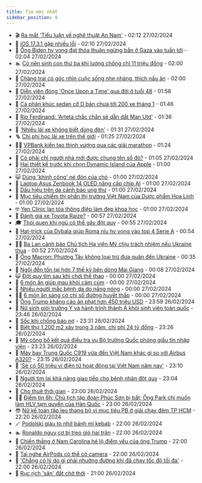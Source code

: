 ```yaml
---
title: Tim mới nhất
sidebar_position: 9
---
```


<!-- vnexpress-tin-moi-nhat:START -->
- 🎬 [Ra mắt &#39;Tiểu luận về nghệ thuật An Nam&#39;](https://vnexpress.net/ra-mat-tieu-luan-ve-nghe-thuat-an-nam-4715154.html) - 02:12 27/02/2024
- 🐎 [iOS 17.3.1 gặp nhiều lỗi](https://vnexpress.net/ios-17-3-1-gap-nhieu-loi-4715643.html) - 02:10 27/02/2024
- 🦍 [Ông Biden hy vọng đạt thỏa thuận ngừng bắn ở Gaza vào tuần tới](https://vnexpress.net/ong-biden-hy-vong-dat-thoa-thuan-ngung-ban-o-gaza-vao-tuan-toi-4715662.html) - 02:04 27/02/2024
- 🏊 [Có nên sinh con thứ ba khi lương chồng chỉ 11 triệu đồng](https://vnexpress.net/co-nen-sinh-con-thu-ba-khi-luong-chong-chi-11-trieu-dong-4715655.html) - 02:00 27/02/2024
- 🎊 [Chàng trai có góc nhìn cuộc sống nhẹ nhàng, thích nấu ăn](https://vnexpress.net/chang-trai-co-goc-nhin-cuoc-song-nhe-nhang-thich-nau-an-4715370.html) - 02:00 27/02/2024
- 🎃 [Diễn viên đóng &#39;Once Upon a Time&#39; qua đời ở tuổi 48](https://vnexpress.net/dien-vien-dong-once-upon-a-time-qua-doi-o-tuoi-48-4715666.html) - 01:58 27/02/2024
- 🧰 [Cả phân khúc sedan cỡ D bán chưa tới 200 xe tháng 1](https://vnexpress.net/ca-phan-khuc-sedan-co-d-ban-chua-toi-200-xe-thang-1-4714686.html) - 01:46 27/02/2024
- 🔭 [Rio Ferdinand: &#39;Arteta chắc chắn sẽ dẫn dắt Man Utd&#39;](https://vnexpress.net/rio-ferdinand-arteta-chac-chan-se-dan-dat-man-utd-4715678.html) - 01:36 27/02/2024
- 🫶 [&#39;Nhiều lái xe không biết dùng đèn&#39;](https://vnexpress.net/nhieu-lai-xe-khong-biet-dung-den-4715427.html) - 01:31 27/02/2024
- 🪜 [Chi phí học lái xe trên thế giới](https://vnexpress.net/chi-phi-hoc-lai-xe-tren-the-gioi-4715406.html) - 01:25 27/02/2024
- 👨‍🏫 [VPBank kiến tạo thịnh vượng qua các giải marathon](https://vnexpress.net/vpbank-kien-tao-thinh-vuong-qua-cac-giai-marathon-4715613.html) - 01:24 27/02/2024
- 🎊 [Có phải chỉ người nhà mới được chung tên sổ đỏ?](https://vnexpress.net/co-phai-chi-nguoi-nha-moi-duoc-chung-ten-so-do-4715144.html) - 01:05 27/02/2024
- 🎊 [Hai thiết kế trước khi chọn Dynamic Island của Apple](https://vnexpress.net/hai-thiet-ke-truoc-khi-chon-dynamic-island-cua-apple-4715491.html) - 01:00 27/02/2024
- 😺 [Dùng &#39;khinh công&#39; né đòn của chó](https://vnexpress.net/dung-khinh-cong-ne-don-cua-cho-4715333.html) - 01:00 27/02/2024
- 🐘 [Laptop Asus Zenbook 14 OLED nâng cấp chip AI](https://vnexpress.net/laptop-asus-zenbook-14-oled-nang-cap-chip-ai-4715466.html) - 01:00 27/02/2024
- 🌁 [Dấu hiệu trên da cảnh báo ung thư](https://vnexpress.net/dau-hieu-tren-da-canh-bao-ung-thu-4715450.html) - 01:00 27/02/2024
- 🐲 [Mục tiêu chiếm thị phần thị trường Việt Nam của Dược phẩm Hoa Linh](https://vnexpress.net/muc-tieu-chiem-thi-phan-thi-truong-viet-nam-cua-duoc-pham-hoa-linh-4715340.html) - 01:00 27/02/2024
- 🤓 [Yen Clinic lan tỏa thông điệp làm đẹp khoa học](https://vnexpress.net/yen-clinic-lan-toa-thong-diep-lam-dep-khoa-hoc-4710277.html) - 01:00 27/02/2024
- 💪 [Đánh giá xe Toyota Raize?](https://vnexpress.net/danh-gia-xe-toyota-raize-4715659.html) - 00:57 27/02/2024
- 🎓 [Thói quen khi ngủ có thể gây đột quỵ](https://vnexpress.net/thoi-quen-khi-ngu-co-the-gay-dot-quy-4715631.html) - 00:55 27/02/2024
- 🫣 [Hat-trick của Dybala giúp Roma níu hy vọng vào top 4 Serie A](https://vnexpress.net/hat-trick-cua-dybala-giup-roma-niu-hy-vong-vao-top-4-serie-a-4715654.html) - 00:54 27/02/2024
- 🧑‍💻 [Ba Lan cảnh báo Chủ tịch Hạ viện Mỹ chịu trách nhiệm nếu Ukraine thua](https://vnexpress.net/ba-lan-canh-bao-chu-tich-ha-vien-my-chiu-trach-nhiem-neu-ukraine-thua-4715646.html) - 00:52 27/02/2024
- 🐲 [Ông Macron: Phương Tây không loại trừ đưa quân đến Ukraine](https://vnexpress.net/ong-macron-phuong-tay-khong-loai-tru-dua-quan-den-ukraine-4715641.html) - 00:35 27/02/2024
- 🌝 [Ngôi đền tồn tại hơn 7 thế kỷ bên dòng Mai Giang](https://vnexpress.net/ngoi-den-ton-tai-hon-7-the-ky-ben-dong-mai-giang-4715112.html) - 00:08 27/02/2024
- 😺 [Đột quỵ tim sau khi chơi thể thao](https://vnexpress.net/dot-quy-tim-sau-khi-choi-the-thao-4715562.html) - 00:00 27/02/2024
- 🐎 [6 món ăn giúp mau khỏi cảm cúm](https://vnexpress.net/6-mon-an-giup-mau-khoi-cam-cum-4715514.html) - 00:00 27/02/2024
- 🎡 [Nhiều người mắc bệnh da do nắng nóng](https://vnexpress.net/nhieu-nguoi-mac-benh-da-do-nang-nong-4715506.html) - 00:00 27/02/2024
- 👨‍🏫 [6 món ăn sáng có chỉ số đường huyết thấp](https://vnexpress.net/6-mon-an-sang-co-chi-so-duong-huyet-thap-4715328.html) - 00:00 27/02/2024
- 🦆 [Ông Trump kháng cáo án phạt hơn 450 triệu USD](https://vnexpress.net/ong-trump-khang-cao-an-phat-hon-450-trieu-usd-4715640.html) - 23:59 26/02/2024
- 🚦 [Nữ sinh giỏi trường Y và hành trình thành Á khôi sinh viên toàn quốc](https://vnexpress.net/nu-sinh-gioi-truong-y-va-hanh-trinh-thanh-a-khoi-sinh-vien-toan-quoc-4715527.html) - 23:46 26/02/2024
- 💫 [Sốc khi chồng báo nợ](https://vnexpress.net/soc-khi-chong-bao-no-4714652.html) - 23:31 26/02/2024
- 🎉 [Biệt thự 1.200 m2 xây trong 3 năm, chi phí 24 tỷ đồng](https://vnexpress.net/biet-thu-1-200-m2-xay-trong-3-nam-chi-phi-24-ty-dong-4715408.html) - 23:26 26/02/2024
- 🌋 [Mỹ công bố kết quả điều tra vụ Bộ trưởng Quốc phòng giấu tin nhập viện](https://vnexpress.net/my-cong-bo-ket-qua-dieu-tra-vu-bo-truong-quoc-phong-giau-tin-nhap-vien-4715634.html) - 23:23 26/02/2024
- 🤖 [Máy bay Trung Quốc C919 vừa đến Việt Nam khác gì so với Airbus A320?](https://vnexpress.net/may-bay-trung-quoc-c919-vua-den-viet-nam-khac-gi-so-voi-airbus-a320-4715629.html) - 23:15 26/02/2024
- 🦏 [&#39;Sẽ có 50 triệu ví điện tử hoạt động tại Việt Nam năm nay&#39;](https://vnexpress.net/se-co-50-trieu-vi-dien-tu-hoat-dong-tai-viet-nam-nam-nay-4715563.html) - 23:10 26/02/2024
- 🦩 [Người tìm lại khả năng giao tiếp cho bệnh nhân đột quỵ](https://vnexpress.net/bac-si-tim-lai-kha-nang-giao-tiep-cho-benh-nhan-dot-quy-4715171.html) - 23:04 26/02/2024
- 👺 [Cho thuê thời gian](https://vnexpress.net/cho-thue-thoi-gian-4715313.html) - 23:00 26/02/2024
- 🧑‍🏫 [Điểm tin 6h: Chủ tịch tập đoàn Phúc Sơn bị bắt; Ông Park chỉ muốn làm HLV tạm quyền của Hàn Quốc](https://vnexpress.net/diem-tin-6h-chu-tich-tap-doan-phuc-son-bi-bat-ong-park-chi-muon-lam-hlv-tam-quyen-cua-han-quoc-4715639.html) - 23:00 26/02/2024
- 😎 [Nữ kế toán tập leo thang bộ vì mục tiêu PB ở giải chạy đêm TP HCM](https://vnexpress.net/nu-ke-toan-tap-leo-thang-bo-vi-muc-tieu-pb-o-giai-chay-dem-tp-hcm-4714254.html) - 22:20 26/02/2024
- 🪄 [Podolski giàu to nhờ bánh mì kebab](https://vnexpress.net/podolski-giau-to-nho-banh-mi-kebab-4715603.html) - 22:00 26/02/2024
- 🏊 [Ronaldo nguy cơ bị treo giò hai trận](https://vnexpress.net/ronaldo-nguy-co-bi-treo-gio-hai-tran-4715620.html) - 22:00 26/02/2024
- 💃 [Chiến thắng ở Nam Carolina hé lộ điểm yếu của ông Trump](https://vnexpress.net/chien-thang-o-nam-carolina-he-lo-diem-yeu-cua-ong-trump-4715278.html) - 22:00 26/02/2024
- 🦆 [Tai nghe AirPods có thể có camera](https://vnexpress.net/tai-nghe-airpods-co-the-co-camera-4715448.html) - 22:00 26/02/2024
- 🎊 [&#39;Chẳng có lý do gì phải nhường đường khi đã chạy tốc độ tối đa&#39;](https://vnexpress.net/chang-co-ly-do-gi-phai-nhuong-duong-khi-da-chay-toc-do-toi-da-4715421.html) - 22:00 26/02/2024
- 👺 [Rục rịch &#39;săn&#39; đất chờ thời](https://vnexpress.net/ruc-rich-san-dat-cho-thoi-4715632.html) - 21:00 26/02/2024<!-- vnexpress-tin-moi-nhat:END -->
